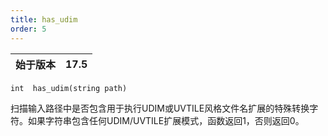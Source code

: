 ```yaml
---
title: has_udim
order: 5
---
```

| 始于版本 | 17.5 |
| --- | --- |

`int  has_udim(string path)`

扫描输入路径中是否包含用于执行UDIM或UVTILE风格文件名扩展的特殊转换字符。如果字符串包含任何UDIM/UVTILE扩展模式，函数返回1，否则返回0。